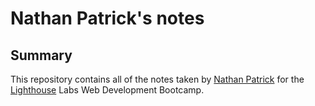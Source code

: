 # Nathan Patrick's notes 

## Summary 

This repository contains all of the notes taken by [Nathan Patrick](https://github.com/NDGP) for the [Lighthouse](https://www.lighthouselabs.ca/) Labs Web Development Bootcamp.
